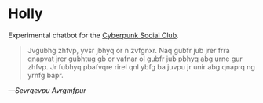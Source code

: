 # Holly
Experimental chatbot for the [Cyberpunk Social Club](https://cyberpunksocial.club).

> Jvgubhg zhfvp, yvsr jbhyq or n zvfgnxr. Naq gubfr jub jrer frra qnapvat jrer gubhtug gb or vafnar ol gubfr jub pbhyq abg urne gur zhfvp. Jr fubhyq pbafvqre rirel qnl ybfg ba juvpu jr unir abg qnaprq ng yrnfg bapr.

―_Sevrqevpu Avrgmfpur_